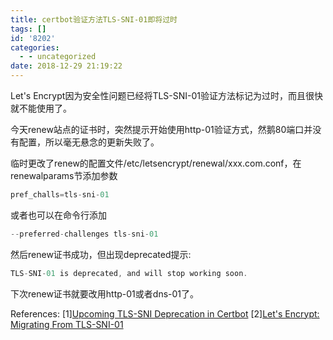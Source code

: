```yaml
---
title: certbot验证方法TLS-SNI-01即将过时
tags: []
id: '8202'
categories:
  - - uncategorized
date: 2018-12-29 21:19:22
---
```


Let's Encrypt因为安全性问题已经将TLS-SNI-01验证方法标记为过时，而且很快就不能使用了。
<!-- more -->
今天renew站点的证书时，突然提示开始使用http-01验证方式，然鹅80端口并没有配置，所以毫无悬念的更新失败了。

临时更改了renew的配置文件/etc/letsencrypt/renewal/xxx.com.conf，在renewalparams节添加参数
```js
pref_challs=tls-sni-01
```
或者也可以在命令行添加
```js
--preferred-challenges tls-sni-01
```
然后renew证书成功，但出现deprecated提示:
```js
TLS-SNI-01 is deprecated, and will stop working soon.
```
下次renew证书就要改用http-01或者dns-01了。

References:
\[1\][Upcoming TLS-SNI Deprecation in Certbot](https://community.letsencrypt.org/t/upcoming-tls-sni-deprecation-in-certbot/76383)
\[2\][Let's Encrypt: Migrating From TLS-SNI-01](https://www.vultr.com/docs/let-s-encrypt-migrating-from-tls-sni-01)